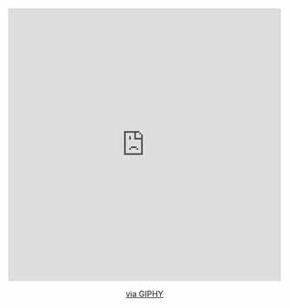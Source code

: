 <div id="header" align="center">
<iframe src="https://giphy.com/embed/HLB0nLA36GCCo6JuB5" width="480" height="480" frameBorder="0" class="giphy-embed" allowFullScreen></iframe><p><a href="https://giphy.com/gifs/scaler-official-funny-cartoon-coding-HLB0nLA36GCCo6JuB5">via GIPHY</a></p>

<!--
**Nazarovina/Nazarovina** is a ✨ _special_ ✨ repository because its `README.md` (this file) appears on your GitHub profile.

Here are some ideas to get you started:

- 🔭 I’m currently working on ...
- 🌱 I’m currently learning ...
- 👯 I’m looking to collaborate on ...
- 🤔 I’m looking for help with ...
- 💬 Ask me about ...
- 📫 How to reach me: ...
- 😄 Pronouns: ...
- ⚡ Fun fact: ...
-->
